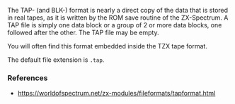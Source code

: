 The TAP- (and BLK-) format is nearly a direct copy of the data that is stored
in real tapes, as it is written by the ROM save routine of the ZX-Spectrum.
A TAP file is simply one data block or a group of 2 or more data blocks, one
followed after the other. The TAP file may be empty.

You will often find this format embedded inside the TZX tape format.

The default file extension is `.tap`.

### References

- https://worldofspectrum.net/zx-modules/fileformats/tapformat.html
